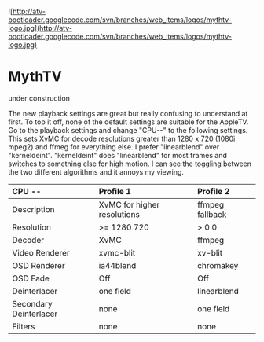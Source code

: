 ![http://atv-bootloader.googlecode.com/svn/branches/web_items/logos/mythtv-logo.jpg](http://atv-bootloader.googlecode.com/svn/branches/web_items/logos/mythtv-logo.jpg)

# MythTV #

under construction



The new playback settings are great but really confusing to understand at first. To top it off, none of the default settings are suitable for the AppleTV. Go to the playback settings and change "CPU--" to the following settings. This sets XvMC for decode resolutions greater than 1280 x 720 (1080i mpeg2) and ffmeg for everything else. I prefer "linearblend" over "kerneldeint". "kerneldeint" does "linearblend" for most frames and switches to something else for high motion. I can see the toggling between the two different algorithms and it annoys my viewing.


| **CPU --** | **Profile 1** | **Profile 2** |
|:-----------|:--------------|:--------------|
| Description | XvMC for higher resolutions | ffmpeg fallback |
| Resolution | >= 1280 720 | > 0 0 |
| Decoder | XvMC | ffmpeg |
| Video Renderer | xvmc-blit | xv-blit |
| OSD Renderer | ia44blend | chromakey |
| OSD Fade | Off | Off |
| Deinterlacer | one field | linearblend |
| Secondary Deinterlacer | none | one field |
| Filters | none | none |

